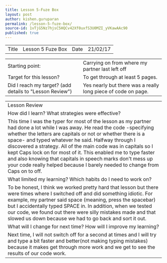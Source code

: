```yaml
---
title: Lesson 5-Fuze Box
layout: post
author: kishen.guruparan
permalink: /lesson-5-fuze-box/
source-id: 1vTjG5Nz7hjsC5HQCv42Xf0uxfS3U0MZI_yVKawAAc90
published: true
---
```

<table>
  <tr>
    <td>Title</td>
    <td>Lesson 5 Fuze Box</td>
    <td>Date</td>
    <td>21/02/17</td>
  </tr>
</table>


<table>
  <tr>
    <td>Starting point:</td>
    <td>Carrying on from where my partner last left off</td>
  </tr>
  <tr>
    <td>Target for this lesson?</td>
    <td>To get through at least 5 pages.</td>
  </tr>
  <tr>
    <td>Did I reach my target? 
(add details to "Lesson Review")</td>
    <td> Yes nearly but there was a really long piece of code on page.</td>
  </tr>
</table>


<table>
  <tr>
    <td>Lesson Review</td>
  </tr>
  <tr>
    <td>How did I learn? What strategies were effective? </td>
  </tr>
  <tr>
    <td>This time I was the typer for most of the lesson as my partner had done a lot while I was away. He read the code -specifying whether the letters are capitals or not or whether there is a space- and typed whatever he said. Halfway through I discovered a strategy. All of the main code was in capitals so I kept Caps lock on for most of it. This enabled me to type faster and also knowing that capitals in speech marks don't mess up your code really helped because I barely needed to change from Caps on to off. </td>
  </tr>
  <tr>
    <td>What limited my learning? Which habits do I need to work on? </td>
  </tr>
  <tr>
    <td>To be honest, I think we worked pretty hard that lesson but there were times where I switched off and did something idiotic. For example, my partner said space (meaning, press the spacebar) but I accidentally typed SPACE in. In addition, when we tested our code, we found out there were silly mistakes made and that slowed us down because we had to go back and sort it out.</td>
  </tr>
  <tr>
    <td>What will I change for next time? How will I improve my learning?</td>
  </tr>
  <tr>
    <td>Next time, I will not switch off for a second at times and I will try and type a bit faster and better(not making typing mistakes) because it makes get through more work and we get to see the results of our code work.</td>
  </tr>
</table>


